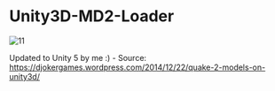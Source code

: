 # Unity3D-MD2-Loader

![11](https://cloud.githubusercontent.com/assets/1466920/12327216/7a3c6fda-bad5-11e5-8a26-def0f460b348.jpg)

Updated to Unity 5 by me :) - Source: https://djokergames.wordpress.com/2014/12/22/quake-2-models-on-unity3d/
